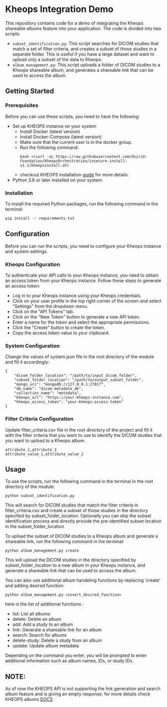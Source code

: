 # Kheops Integration Demo

This repository contains code for a demo of integrating the Kheops shareable albums feature into your application. The code is divided into two scripts:

- `subset_identification.py`: This script searches for DICOM studies that match a set of filter criteria, and creates a subset of those studies in a separate folder. This is useful if you have a large dataset and want to upload only a subset of the data to Kheops.
- `album_management.py`: This script uploads a folder of DICOM studies to a Kheops shareable album, and generates a shareable link that can be used to access the album.

## Getting Started

### Prerequisites

Before you can use these scripts, you need to have the following:

- Set up KHEOPS instance on your system
  - Install Docker (latest version)
  - Install Docker-Compose (latest version)
  - Make sure that the current user is in the docker group.
  - Run the following command:
    ```
    bash <(curl -sL https://raw.githubusercontent.com/OsiriX-Foundation/KheopsOrchestration/insecure-install-v1.1/kheopsinstall.sh)
    ```
  - checkout KHEOPS installation [guide](https://docs.kheops.online/docs/installation) for more details.
- Python 3.6 or later installed on your system.

### Installation

To install the required Python packages, run the following command in the terminal:

```bash
pip install -r requirements.txt
```

## Configuration

Before you can run the scripts, you need to configure your Kheops instance and system settings.

### Kheops Configuration

To authenticate your API calls to your Kheops instance, you need to obtain an access token from your Kheops instance. Follow these steps to generate an access token:

- Log in to your Kheops instance using your Kheops credentials.
- Click on your user profile in the top right corner of the screen and select "Settings" from the dropdown menu.
- Click on the "API Tokens" tab.
- Click on the "New Token" button to generate a new API token.
- Enter a name for the token and select the appropriate permissions.
- Click the "Create" button to create the token.
- Copy the access token value to your clipboard.

### System Configuration

Change the values of system.json file in the root directory of the module and fill it accordingly:

```
{
    "dicom_folder_location": "/path/to/input_dicom_folder",
    "subset_folder_location": "/path/to/output_subset_folder",
    "mongo_uri": "mongodb://127.0.0.1:27017",
    "db_name": "dicom_metadata_db",
    "collection_name": "metadata",
    "kheops_url": "https://your-kheops-instance.com",
    "kheops_access_token": "your-kheops-access-token"
}
```

### Filter Criteria Configuration

Update filter_criteria.csv file in the root directory of the project and fill it with the filter criteria that you want to use to identify the DICOM studies that you want to upload to a Kheops album.
```
attribute_1,attribute_2
attribute_value_1,attribute_value_2
```

## Usage

To use the scripts, run the following command in the terminal in the root directory of the module:
```
python subset_identification.py
```
This will search for DICOM studies that match the filter criteria in filter_criteria.csv and create a subset of those studies in the directory specified by subset_folder_location. Optionally you can skip the subset identification process and directly provide the pre-identified subset location in the subset_folder_location

To upload the subset of DICOM studies to a Kheops album and generate a shareable link, run the following command in the terminal:
```
python album_management.py create
```
This will upload the DICOM studies in the directory specified by subset_folder_location to a new album in your Kheops instance, and generate a shareable link that can be used to access the album.

You can also use additional album handeling functions by replacing 'create' and adding desired function:
```
python album_management.py <insert_desired_function>
```
here is the list of additional functions :

- list: List all albums
- delete: Delete an album
- add: Add a study to an album
- link: Generate a shareable link for an album
- search: Search for albums
- delete-study: Delete a study from an album
- update: Update album metadata 

Depending on the command you enter, you will be prompted to enter additional information such as album names, IDs, or study IDs.

## NOTE:
As of now the KHEOPS API is not supporting the link generation and search album feature and is giving an empty response. for more details check KHEOPS albums [DOCS](https://github.com/OsiriX-Foundation/kheops/wiki)
